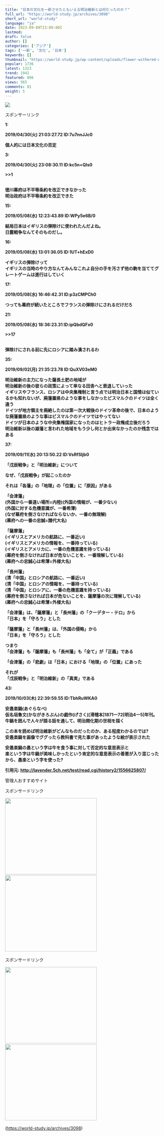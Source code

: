 ```yaml
---
title: "日本の文化を一新させたともいえる明治維新とは何だったのか？"
full_url: "https://world-study.jp/archives/3098"
short_url: "world-study"
language: "ja"
date: 2023-09-09T23:09:00Z
lastmod: 
draft: false
author: []
categories: ['アジア']
tags: ['一新', '文化', '日本']
keywords: []
thumbnail: "https://world-study.jp/wp-content/uploads/flower-withered-wall-stone-castle-4980264.jpg"
popular: 1736
latest: 1323
trend: 1942
featured: 896
views: 565
comments: 81
weight: 5
---
```


![](https://world-study.jp/wp-content/uploads/flower-withered-wall-stone-castle-4980264.jpg)

<div><p class='ps-label'>スポンサーリンク</p><p class='ps-widget'></p><p class='t_h'><strong><p>1: <p> 2019/04/30(火) 21:03:27.72 ID:7u7nnJJc0</p></p></strong></p><p class='t_b'><strong><p> 個人的には日本文化の否定 </p></strong></p><p></p><p class='t_b'><strong><p>3: <p> 2019/04/30(火) 23:08:30.11 ID:kc5n+QIs0</p></p></strong></p><p class='t_b t_i'><strong><p><p class='anchor'>>>1</p><br> 徳川幕府は不平等条約を改正できなかった<br> 明治政府は不平等条約を改正できた </p></strong></p><p class='t_h'><strong><p>15: <p> 2019/05/08(水) 12:23:43.89 ID:WPy5e6B/0</p></p></strong></p><p class='t_b'><strong><p> 結局日本はイギリスの弾除けに使われたんだよね。<br> 日露戦争なんてそのものだし。 </p></strong></p><p class='t_h'><strong><p>16: <p> 2019/05/08(水) 13:01:36.05 ID:1UT+hExD0</p></p></strong></p><p class='t_b'><strong><p> イギリスの弾除けって<br> イギリスの当時のやり方なんてみんなこれよ自分の手を汚さず他の駒を当ててグレートゲームは進行はしていく </p></strong></p><p class='t_h'><strong><p>17: <p> 2019/05/08(水) 16:46:42.31 ID:p3zCMPCh0</p></p></strong></p><p class='t_b'><strong><p> つっても幕府が続いたところでフランスの弾除けにされるだけだろ </p></strong></p><p class='t_h t_i'><strong><p>21: <p> 2019/05/08(水) 18:36:23.31 ID:ipQbdQFx0</p></p></strong></p><p class='t_b t_i'><strong><p><p class='anchor'>>>17</p><br> 弾除けにされる前に先にロシアに踏み潰されるわ </p></strong></p><p class='t_h'><strong><p>35: <p> 2019/09/02(月) 21:35:23.78 ID:QuXV03eM0</p></p></strong></p><p class='t_b'><strong><p> 明治維新の主力になった薩長土肥の地域が<br> 明治維新の後の彼らの政策によって単なる田舎へと衰退していった<br> イギリスやフランス、ロシアは中央集権制と言う点では明治日本と国情は似ているかも知れないが、廃藩置県のような事をしなかったビスマルクのドイツは全く違う<br> ドイツが地方領主を廃絶したのは第一次大戦後のドイツ革命の後で、日本のような廃藩置県のような事はビスマルクのドイツではやってない<br> ドイツが日本のような中央集権国家になったのはヒトラー政権成立後だろう<br> 明治維新以後の雄藩と言われた地域をもう少し何とか出来なかったのか残念ではある </p></strong></p><p class='t_h'><strong><p>37: <p> 2019/09/11(水) 20:13:50.22 ID:VsRfSIjb0</p></p></strong></p><p><strong> 「戊辰戦争」と「明治維新」について </strong></p><p><strong>なぜ、「戊辰戦争」が起こったのか</strong></p><p><strong>それは「各藩」の「地理」の「位置」に「原因」がある</strong></p><p><strong>「会津藩」</strong><br><strong>(外国から一番遠い場所=内陸)(外国の情報が、一番少ない)</strong><br><strong>(外国に対する危機意識が、一番希薄)</strong><br><strong>(なぜ幕府を倒さなければならないか、一番の無理解)</strong><br><strong>(幕府への一番の忠誠=譜代大名)</strong></p><p><strong>「薩摩藩」</strong><br><strong>(イギリスとアメリカの航路に、一番近い)</strong><br><strong>(イギリスとアメリカの情報を、一番持っている)</strong><br><strong>(イギリスとアメリカに、一番の危機意識を持っている)</strong><br><strong>(幕府を倒さなければ日本が危ないことを、一番理解している)</strong><br><strong>(幕府への忠誠心は希薄=外様大名)</strong></p><p><strong>「長州藩」</strong><br><strong>(清「中国」とロシアの航路に、一番近い)</strong><br><strong>(清「中国」とロシアの情報を、一番持っている)</strong><br><strong>(清「中国」とロシアに、一番の危機意識を持っている)</strong><br><strong>(幕府を倒さなければ日本が危ないことを、薩摩藩の次に理解している)</strong><br><strong>(幕府への忠誠心は希薄=外様大名)</strong></p><p><strong>「会津藩」は、「薩摩藩」と「長州藩」の「クーデター・テロ」から</strong><br><strong>「日本」を「守ろう」とした</strong></p><p><strong>「薩摩藩」と「長州藩」は、「外国の侵略」から</strong><br><strong>「日本」を「守ろう」とした</strong></p><p><strong>つまり</strong><br><strong>「会津藩」も「薩摩藩」も「長州藩」も「全て」が「正義」である</strong></p><p><strong>「会津藩」の「悲劇」は「日本」における「地理」の「位置」にあった</strong></p><p><strong>それが</strong><br><strong>「戊辰戦争」と「明治維新」の「真実」である</strong></p><p class='t_h'><strong><p>43: <p> 2019/10/03(木) 22:39:59.55 ID:TbhRuWKA0</p></p></strong></p><p><strong> 安愚楽鍋(あぐらなべ)<br> 仮名垣魯文(かながきろぶん)の戯作(げさく)[滑稽本]1871ー72[明治4ー5]年刊。<br> 牛鍋を囲んで人々が語る話を通して、明治開化期の世相を描く </strong></p><p><strong>この本を読めば明治維新がどんなものだったのか、ある程度わかるのでは?</strong><br><strong>安愚楽鍋を画像でググったら教科書で見た事があったような絵が表示された</strong></p><p><strong>安愚楽鍋の愚という字は牛を食う事に対して否定的な意思表示と</strong><br><strong>楽という字は牛鍋が美味しかったという肯定的な意思表示の善悪が入り混じったから、愚楽という字を使った?</strong></p><p><strong>引用元: <a href='http://lavender.5ch.net/test/read.cgi/history2/1556625807/' target='_blank' rel='noopener noreferrer external' class='external'>http://lavender.5ch.net/test/read.cgi/history2/1556625807/</a></strong></p> <p class='textwidget custom-html-widget'></p><p class='top_rss_down_title'> 管理人おすすめサイト </p> <p class='rss4'> </p><p class='posts-under-1'>スポンサードリンク</p><a href='https://hb.afl.rakuten.co.jp/hsc/22147dca.3eb27a4d.22147dcb.ab9930ba/?link_type=pict&ut=eyJwYWdlIjoic2hvcCIsInR5cGUiOiJwaWN0IiwiY29sIjoxLCJjYXQiOiI0NCIsImJhbiI6IjQ2MDEzNSIsImFtcCI6ZmFsc2V9' target='_blank' rel='nofollow sponsored noopener'><img src='https://hbb.afl.rakuten.co.jp/hsb/22147dca.3eb27a4d.22147dcb.ab9930ba/?me_id=1&me_adv_id=460135&t=pict' border='0' alt='' title=''></a> <br> <a href='https://px.a8.net/svt/ejp?a8mat=3TD6WR+3C9O2A+2PEO+1I1IKX' rel='nofollow'> <img border='0' width='300' height='250' alt='' src='https://www23.a8.net/svt/bgt?aid=230722875202&wid=005&eno=01&mid=s00000012624009077000&mc=1'></a> <img border='0' width='1' height='1' src='https://www10.a8.net/0.gif?a8mat=3TD6WR+3C9O2A+2PEO+1I1IKX' alt=''> <a href='https://px.a8.net/svt/ejp?a8mat=3TD6WR+4491HU+54ZG+609HT' rel='nofollow'> <img border='0' width='300' height='250' alt='' src='https://www29.a8.net/svt/bgt?aid=230722875249&wid=005&eno=01&mid=s00000023974001009000&mc=1'></a> <img border='0' width='1' height='1' src='https://www18.a8.net/0.gif?a8mat=3TD6WR+4491HU+54ZG+609HT' alt=''> <p class='posts-under-1'>スポンサードリンク</p><a href='https://px.a8.net/svt/ejp?a8mat=3BQDI5+2RFHW2+3D3Q+65U41' rel='nofollow'> <img border='0' width='300' height='250' alt='' src='https://www28.a8.net/svt/bgt?aid=201104861167&wid=005&eno=01&mid=s00000015695001035000&mc=1'></a> <img border='0' width='1' height='1' src='https://www17.a8.net/0.gif?a8mat=3BQDI5+2RFHW2+3D3Q+65U41' alt=''> <a href='https://px.a8.net/svt/ejp?a8mat=3H5J7Z+P0B9U+50+35UAKX' rel='nofollow'> <img border='0' width='300' height='250' alt='' src='https://www23.a8.net/svt/bgt?aid=210210191042&wid=005&eno=01&mid=s00000000018019121000&mc=1'></a> <img border='0' width='1' height='1' src='https://www10.a8.net/0.gif?a8mat=3H5J7Z+P0B9U+50+35UAKX' alt=''> </div>

(https://world-study.jp/archives/3098)
